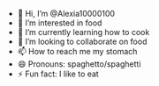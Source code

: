 - 👋 Hi, I’m @Alexia10000100
- 👀 I’m interested in food
- 🌱 I’m currently learning how to cook
- 💞️ I’m looking to collaborate on food
- 📫 How to reach me my stomach
- 😄 Pronouns: spaghetto/spaghetti
- ⚡ Fun fact: I like to eat

<!---
Alexia10000100/Alexia10000100 is a ✨ special ✨ repository because its `README.md` (this file) appears on your GitHub profile.
You can click the Preview link to take a look at your changes.
--->
